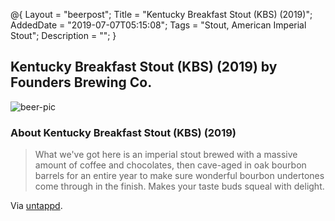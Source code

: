 @{
 Layout = "beerpost";
 Title = "Kentucky Breakfast Stout (KBS) (2019)";
 AddedDate = "2019-07-07T05:15:08";
 Tags = "Stout, American Imperial Stout";
 Description = "";
 }
 

## Kentucky Breakfast Stout (KBS) (2019) by Founders Brewing Co.

![beer-pic]

### About Kentucky Breakfast Stout (KBS) (2019)

> What we've got here is an imperial stout brewed with a massive amount of coffee and chocolates, then cave-aged in oak bourbon barrels for an entire year to make sure wonderful bourbon undertones come through in the finish. Makes your taste buds squeal with delight.

Via [untappd][untappd-url].

[untappd-url]: <https://untappd.com//b/founders-brewing-co-kentucky-breakfast-stout-kbs-2019/3114973>
[beer-pic]: https://jasonpowley.com/assets/img/2019-07-07-kentucky-breakfast-stout-kbs-2019.jpeg "Kentucky Breakfast Stout (KBS) (2019) by Founders Brewing Co."
